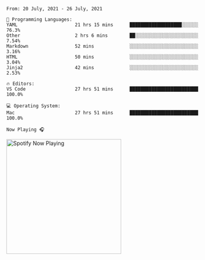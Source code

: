 <!--START_SECTION:waka-->
```text
From: 20 July, 2021 - 26 July, 2021

💬 Programming Languages: 
YAML                     21 hrs 15 mins      ███████████████████░░░░░░   76.3% 
Other                    2 hrs 6 mins        ██░░░░░░░░░░░░░░░░░░░░░░░   7.54% 
Markdown                 52 mins             ░░░░░░░░░░░░░░░░░░░░░░░░░   3.16% 
HTML                     50 mins             ░░░░░░░░░░░░░░░░░░░░░░░░░   3.04% 
Jinja2                   42 mins             ░░░░░░░░░░░░░░░░░░░░░░░░░   2.53%

🔥 Editors: 
VS Code                  27 hrs 51 mins      █████████████████████████   100.0%

💻 Operating System: 
Mac                      27 hrs 51 mins      █████████████████████████   100.0%

```


<!--END_SECTION:waka-->

`Now Playing 🎧`

[<img src="https://spotify-now-playing-cyan-seven.vercel.app/api/spotify-playing" alt="Spotify Now Playing" width="300" />](https://open.spotify.com/user/gregnrobinson-ca)



